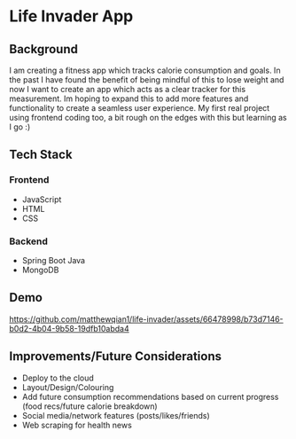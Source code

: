 ﻿# Life Invader App

## Background
I am creating a fitness app which tracks calorie consumption and goals. In the past I have found the benefit of being mindful of this to lose weight and now I want to create an app which acts as a clear tracker for this measurement. Im hoping to expand this to add more features and functionality to create a seamless user experience. My first real project using frontend coding too, a bit rough on the edges with this but learning as I go :) 

## Tech Stack
### Frontend
- JavaScript
- HTML
- CSS
### Backend
- Spring Boot Java
- MongoDB

## Demo
https://github.com/matthewqian1/life-invader/assets/66478998/b73d7146-b0d2-4b04-9b58-19dfb10abda4

## Improvements/Future Considerations
- Deploy to the cloud
- Layout/Design/Colouring
- Add future consumption recommendations based on current progress (food recs/future calorie breakdown)
- Social media/network features (posts/likes/friends)
- Web scraping for health news

